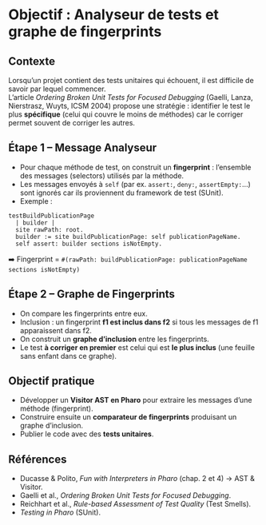 # Objectif : Analyseur de tests et graphe de fingerprints

## Contexte
Lorsqu’un projet contient des tests unitaires qui échouent, il est difficile de savoir par lequel commencer.  
L’article *Ordering Broken Unit Tests for Focused Debugging* (Gaelli, Lanza, Nierstrasz, Wuyts, ICSM 2004) propose une stratégie : identifier le test le plus **spécifique** (celui qui couvre le moins de méthodes) car le corriger permet souvent de corriger les autres.

## Étape 1 – Message Analyseur
- Pour chaque méthode de test, on construit un **fingerprint** : l’ensemble des messages (selectors) utilisés par la méthode.
- Les messages envoyés à `self` (par ex. `assert:`, `deny:`, `assertEmpty:`…) sont ignorés car ils proviennent du framework de test (SUnit).
- Exemple :

```smalltalk
testBuildPublicationPage
  | builder |
  site rawPath: root.
  builder := site buildPublicationPage: self publicationPageName.
  self assert: builder sections isNotEmpty.
```

➡️ Fingerprint = `#(rawPath: buildPublicationPage: publicationPageName sections isNotEmpty)`

## Étape 2 – Graphe de Fingerprints
- On compare les fingerprints entre eux.  
- Inclusion : un fingerprint **f1 est inclus dans f2** si tous les messages de f1 apparaissent dans f2.
- On construit un **graphe d’inclusion** entre les fingerprints.
- Le test **à corriger en premier** est celui qui est **le plus inclus** (une feuille sans enfant dans ce graphe).

## Objectif pratique
- Développer un **Visitor AST en Pharo** pour extraire les messages d’une méthode (fingerprint).
- Construire ensuite un **comparateur de fingerprints** produisant un graphe d’inclusion.
- Publier le code avec des **tests unitaires**.

## Références
- Ducasse & Polito, *Fun with Interpreters in Pharo* (chap. 2 et 4) → AST & Visitor.  
- Gaelli et al., *Ordering Broken Unit Tests for Focused Debugging*.  
- Reichhart et al., *Rule-based Assessment of Test Quality* (Test Smells).  
- *Testing in Pharo* (SUnit).

